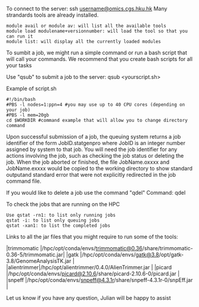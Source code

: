 To connect to the server: ssh username@omics.cgs.hku.hk
Many strandards tools are already installed. 

```
module avail or module av: will list all the available tools
module load modulename+versionnumber: will load the tool so that you can run it
module list: will display all the currently loaded modules
```

To sumbit a job, we might run a simple command or run a bash script that will call your commands. We recommend that you create bash scripts for all your tasks

Use "qsub" to submit a job to the server: qsub <yourscript.sh>

Example of script.sh

```
#!/bin/bash
#PBS -l nodes=1:ppn=4 #you may use up to 40 CPU cores (depending on your job)
#PBS -l mem=20gb
cd $WORKDIR #command example that will allow you to change directory
command 
```

Upon successful submission of a job, the queuing system returns a job identifier of the form JobID.statgenpro where JobID is an integer number assigned by system to that job.
You will need the job identifier for any actions involving the job, such as checking the job status or deleting the job.
When the job aborted or finished, the file JobName.oxxxx and JobName.exxxx would be copied to the working directory to show standard outputand standard error that were not explicitly redirected in the job command file.

If you would like to delete a job use the command "qdel"
Command: qdel <jobID>


To check the jobs that are running on the HPC 

```
Use qstat -rn1: to list only running jobs
qstat -i: to list only queuing jobs
qstat -xan1: to list the completed jobs
``` 

Links to all the jar files that you might require to run some of the tools:

|trimmomatic |/hpc/opt/conda/envs/trimmomatic@0.36/share/trimmomatic-0.36-5/trimmomatic.jar|
|gatk        |/hpc/opt/conda/envs/gatk@3.8/opt/gatk-3.8/GenomeAnalysisTK.jar               |
|alientrimmer|/hpc/opt/alientrimmer/0.4.0/AlienTrimmer.jar                                 |
|picard      |/hpc/opt/conda/envs/picard@2.10.6/share/picard-2.10.6-0/picard.jar           |
|snpeff      |/hpc/opt/conda/envs/snpeff@4.3.1r/share/snpeff-4.3.1r-0/snpEff.jar           |



Let us know if you have any question, Julian will be happy to assist
